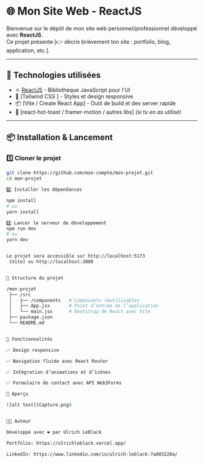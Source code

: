 # 🌐 Mon Site Web - ReactJS

Bienvenue sur le dépôt de mon site web personnel/professionnel développé avec **ReactJS**.  
Ce projet présente [👉 décris brièvement ton site : portfolio, blog, application, etc.].

---

## 🚀 Technologies utilisées
- ⚛️ [ReactJS](https://react.dev/) - Bibliothèque JavaScript pour l'UI
- 🎨 [Tailwind CSS ] - Styles et design responsive
- 📦 [Vite / Create React App] - Outil de build et dev server rapide
- 🌙 [react-hot-toast / framer-motion / autres libs] *(si tu en as utilisé)*

---

## 📦 Installation & Lancement

### 1️⃣ Cloner le projet
```bash
git clone https://github.com/mon-compte/mon-projet.git
cd mon-projet

2️⃣ Installer les dépendances

npm install
# ou
yarn install

3️⃣ Lancer le serveur de développement
npm run dev
# ou
yarn dev


Le projet sera accessible sur http://localhost:5173
 (Vite) ou http://localhost:3000


📂 Structure du projet

/mon-projet
 ├── /src
 │   ├── /components   # Composants réutilisables
 │   ├── App.jsx       # Point d’entrée de l’application
 │   └── main.jsx      # Bootstrap de React avec Vite
 ├── package.json
 └── README.md


🌟 Fonctionnalités

✅ Design responsive

✅ Navigation fluide avec React Router

✅ Intégration d’animations et d’icônes

✅ Formulaire de contact avec API Web3Forms

📸 Aperçu

![alt text](Capture.png)


👨‍💻 Auteur

Développé avec ❤️ par Ulrich LeBlack

Portfolio: https://ulrichleblack.vercel.app/

LinkedIn: https://www.linkedin.com/in/ulrich-leblack-7a803220a/

